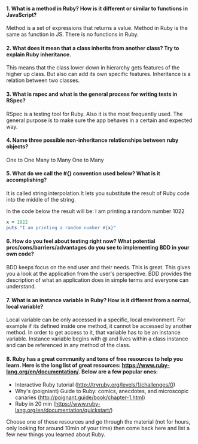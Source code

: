 #### 1. What is a method in Ruby? How is it different or similar to functions in JavaScript?
Method is a set of expressions that returns a value.
Method in Ruby is the same as function in JS. There is no functions in Ruby.

#### 2. What does it mean that a class inherits from another class? Try to explain Ruby inheritance.
This means that the class lower down in hierarchy gets features of the higher up class. But also can add its own specific features.
Inheritance is a relation between two classes.

#### 3. What is rspec and what is the general process for writing tests in RSpec?
RSpec is a testing tool for Ruby. Also it is the most frequently used.
The general purpose is to make sure the app behaves in a certain and expected way.

#### 4. Name three possible non-inheritance relationships between ruby objects?
One to One
Many to Many
One to Many


#### 5. What do we call the #{} convention used below? What is it accomplishing?
It is called string interpolation.It lets you substitute the result of Ruby code into the middle of the string.

In the code below the result will be:
I am printing a random number 1022

```ruby
x = 1022
puts "I am printing a random number #{x}"
```

#### 6. How do you feel about testing right now? What potential pros/cons/barriers/advantages do you see to implementing BDD in your own code?
BDD keeps focus on the end user and their needs. This is great. This gives you a look at the application from the user's perspective.
BDD provides the description of what an application does in simple terms and everyone can understand.

#### 7. What is an instance variable in Ruby? How is it different from a normal, local variable?
Local variable can be only accessed in a specific, local environment. For example if its defined inside one method, it cannot be accessed by another method. In order to get access to it, that variable has to be an instance variable.
Instance variable begins with @ and lives within a class instance and can be referenced in any method of the class.

#### 8. Ruby has a great community and tons of free resources to help you learn. Here is the long list of great resources: https://www.ruby-lang.org/en/documentation/. Below are a few popular ones:
- Interactive Ruby tutorial (http://tryruby.org/levels/1/challenges/0)
- Why's (poigniant) Guide to Ruby: comics, anecdotes, and microscopic canaries (http://poignant.guide/book/chapter-1.html)
- Ruby in 20 min (https://www.ruby-lang.org/en/documentation/quickstart/)


Choose one of these resources and go through the material (not for hours, only looking for around 10min of your time) then come back here and list a few new things you learned about Ruby.
